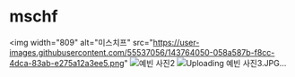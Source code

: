 # mschf
<img width="809" alt="미스치프" src="https://user-images.githubusercontent.com/55537056/143764050-058a587b-f8cc-4dca-83ab-e275a12a3ee5.png"
![예빈 사진2](https://user-images.githubusercontent.com/55537056/143764054-6547db02-13cf-4670-b2b8-a2f035502df3.png)
![Uploading 예빈 사진3.JPG…]()
>


